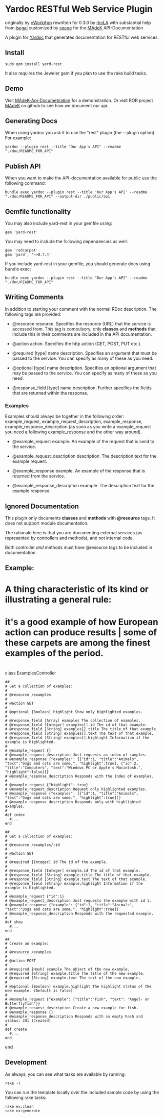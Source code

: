 # Yardoc RESTful Web Service Plugin

originally by [vWorkApp](http://www.vworkapp.com)
rewritten for 0.3.0 by [rknLA](http://github.com/rknLA) with substantial help from [lsegal](http://gnuu.org/)
customized by [spape](http://github.com/spape) for the [MAdeK](http://github.com/zhdk/madek) API-Documentation

A plugin for [Yardoc](http://yardoc.org/) that generates documentation for RESTful web services. 

## Install
    sudo gem install yard-rest

It also requires the Jeweler gem if you plan to use the rake build tasks.

## Demo

Visit [MAdeK-Api-Documetnation](http://medienarchiv.zhdk.ch/api) for a demonstration. Or visit ROR project [MAdeK](http://github.com/zhdk/madek) on github to see how we document our api.

## Generating Docs

When using yardoc you ask it to use the "rest" plugin (the --plugin option). For example: 

    yardoc --plugin rest --title "Our App's API" --readme "./doc/README_FOR_API"

## Publish API

When you want to make the API-documentation available for public use the following command:

    bundle exec yardoc --plugin rest --title 'Our App's API' --readme "./doc/README_FOR_API" --output-dir ./public/api

## Gemfile functionality

You may also include yard-rest in your gemfile using:

    gem 'yard-rest'

You may need to include the following dependencies as well:

    gem 'redcarpet'
    gem 'yard', '~>0.7.4'

If you include yard-rest in your gemfile, you should generate docs using bundle exec:

    bundle exec yardoc --plugin rest --title "Our App's API" --readme "./doc/README_FOR_API"

## Writing Comments

In addition to starting your comment with the normal RDoc description. The following tags are provided:

- @resource resource. Specifies the resource (URL) that the service is accessed from. This tag is compulsory, only **classes** and **methods** that include this in their comments are included in the API documentation.

- @action action. Specifies the http action (GET, POST, PUT etc.).

- @required [type] name description. Specifies an argument that must be passed to the service. You can specify as many of these as you need.

- @optional [type] name description. Specifies an optional argument that may be passed to the service. You can specify as many of these as you need. 

- @response_field [type] name description. Further specifies the fields that are returned within the response.

### Examples

Examples should always be together in the following order: example_request, example_request_description, example_response, example_response_description (as soon as you write a example_request you need a following example_response and the other way around).

- @example_request example. An example of the request that is send to the service.

- @example_request_description description. The description text for the example request.

- @example_response example. An example of the response that is returned from the service.

- @example_response_description example. The description text for the example response.


## Ignored Documentation

This plugin only documents **classes** and **methods** with **@resource** tags. It does not support module documentation.

The rationale here is that you are documenting external services (as represented by controllers and methods), and not internal code.

Both controller *and* methods must have @resource tags to be included in documentation.

## Example:

  ##
  # A thing characteristic of its kind or illustrating a general rule: 
  # it's a good example of how European action can produce results | some of these carpets are among the finest examples of the period.
  #
  class ExamplesController

    ##
    # Get a collection of examples:
    # 
    # @resource /examples
    #
    # @action GET
    # 
    # @optional [Boolean] highlight Show only highlighted examples.
    #
    # @response_field [Array] examples The collection of examples.  
    # @response_field [Integer] examples[].id The id of that example.
    # @response_field [String] examples[].title The title of that example.
    # @response_field [String] examples[].text The text of that example.
    # @response_field [String] examples[].highlight Information if the example is highlighted.
    #
    # @example_request {}
    # @example_request_description Just requests an index of samples. 
    # @example_response {"examples": [{"id":1, "title":"Animals", "text":"Dogs and cats are some.", "highlight":true}, {"id":2, "title":"Computers", "text":"Windows PC or Apple's Macintosh.", "highlight":false}]}
    # @example_response_description Responds with the index of examples.
    # 
    # @example_request {"highlight": true}
    # @example_request_description Request only highlighted examples.
    # @example_response {"examples": [{"id":1, "title":"Animals", "text":"Dogs and cats are some.", "highlight":true}]}
    # @example_response_description Responds only with highlighted examples.
    #
    def index
      #...
    end

    ##
    # Get a collection of examples:
    # 
    # @resource /examples/:id
    #
    # @action GET
    # 
    # @required [Integer] id The id of the example.
    #
    # @response_field [Integer] example.id The id of that example.
    # @response_field [String] example.title The title of that example.
    # @response_field [String] example.text The text of that example.
    # @response_field [String] example.highlight Information if the example is highlighted.
    #
    # @example_request {"id":1}
    # @example_request_description Just requests the example with id 1. 
    # @example_response {"example": {"id":1, "title":"Animals", "text":"Dogs and cats are some.", "highlight":true}}
    # @example_response_description Responds with the requested example.
    #
    def show
      #...
    end

    ##
    # Create an example:
    # 
    # @resource /examples
    #
    # @action POST
    # 
    # @required [Hash] example The object of the new example.
    # @required [String] example.title The title of the new example.
    # @required [String] example.text The text of the new example.
    #
    # @optional [Boolean] example.highlight The highlight status of the new example. (Default is false)
    #
    # @example_request {"example": {"title":"Fish", "text": "Angel- or Butterflyfish"}}
    # @example_resuest_description Create a new example for fish.
    # @example_response {}
    # @example_response_description Responds with an empty hash and status: 201 (Created).
    #
    def create
      #...
    end
  end

## Development

As always, you can see what tasks are available by running:
    
    rake -T

You can run the template locally over the included sample code by using the following rake tasks:
    
    rake ex:clean
    rake ex:generate



